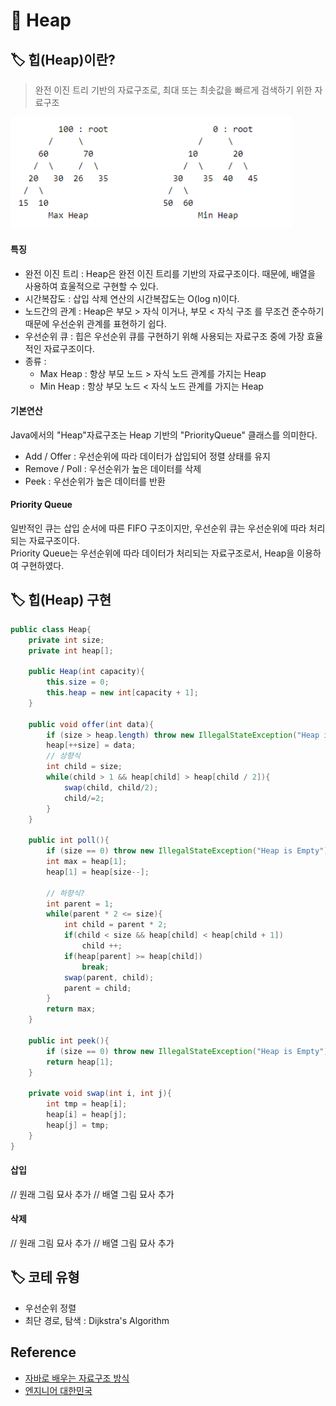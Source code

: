 # 📑 Heap

## 🏷️ 힙(Heap)이란?
> 완전 이진 트리 기반의 자료구조로, 최대 또는 최솟값을 빠르게 검색하기 위한 자료구조

<img src = "../../IMG/CS/DS/heap.png" alt = "https://en.wikipedia.org/wiki/Binary_search_tree" width = "450">

#### 특징
- 완전 이진 트리 : Heap은 완전 이진 트리를 기반의 자료구조이다. 때문에, 배열을 사용하여 효울적으로 구현할 수 있다.
- 시간복잡도 : 삽입 삭제 연산의 시간복잡도는 O(log n)이다. 
- 노드간의 관계 : Heap은 부모 > 자식 이거나, 부모 < 자식 구조 를 무조건 준수하기때문에 우선순위 관계를 표현하기 쉽다.
- 우선순위 큐 : 힙은 우선순위 큐를 구현하기 위해 사용되는 자료구조 중에 가장 효율적인 자료구조이다. 
- 종류 : 
    - Max Heap : 항상 부모 노드 > 자식 노드 관계를 가지는 Heap
    - Min Heap : 항상 부모 노드 < 자식 노드 관계를 가지는 Heap

#### 기본연산
Java에서의 "Heap"자료구조는 Heap 기반의 "PriorityQueue" 클래스를 의미한다.  
- Add / Offer : 우선순위에 따라 데이터가 삽입되어 정렬 상태를 유지
- Remove / Poll : 우선순위가 높은 데이터를 삭제
- Peek : 우선순위가 높은 데이터를 반환

#### Priority Queue
일반적인 큐는 삽입 순서에 따른 FIFO 구조이지만, 우선순위 큐는 우선순위에 따라 처리되는 자료구조이다.  
Priority Queue는 우선순위에 따라 데이터가 처리되는 자료구조로서, Heap을 이용하여 구현하였다.

## 🏷️ 힙(Heap) 구현

```java
public class Heap{
    private int size;
    private int heap[];

    public Heap(int capacity){
        this.size = 0;
        this.heap = new int[capacity + 1];
    }

    public void offer(int data){
        if (size > heap.length) throw new IllegalStateException("Heap is Full");
        heap[++size] = data;
        // 상향식
        int child = size;
        while(child > 1 && heap[child] > heap[child / 2]){
            swap(child, child/2);
            child/=2;
        }
    }

    public int poll(){
        if (size == 0) throw new IllegalStateException("Heap is Empty");
        int max = heap[1];
        heap[1] = heap[size--];

        // 하향식?
        int parent = 1;
        while(parent * 2 <= size){
            int child = parent * 2;
            if(child < size && heap[child] < heap[child + 1])
                child ++;
            if(heap[parent] >= heap[child])
                break;
            swap(parent, child);
            parent = child;
        }
        return max;
    }

    public int peek(){
        if (size == 0) throw new IllegalStateException("Heap is Empty");
        return heap[1];
    }

    private void swap(int i, int j){
        int tmp = heap[i];
        heap[i] = heap[j];
        heap[j] = tmp;
    }
}
```

#### 삽입
// 원래 그림 묘사 추가
// 배열 그림 묘사 추가

#### 삭제

// 원래 그림 묘사 추가
// 배열 그림 묘사 추가


## 🏷️ 코테 유형
- 우선순위 정렬
- 최단 경로, 탐색 : Dijkstra's Algorithm


## Reference

- [자바로 배우는 자료구조 방식](https://product.kyobobook.co.kr/detail/S000001636199)
- [엔지니어 대한민국](https://www.youtube.com/@eleanorlim)